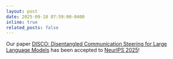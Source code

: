 ```yaml
---
layout: post
date: 2025-09-18 07:59:00-0400
inline: true
related_posts: false
---
```


Our paper [DISCO: Disentangled Communication Steering for Large Language Models](https://arxiv.org/pdf/2509.16820) has been accepted to [NeurIPS 2025](https://neurips.cc/)!
